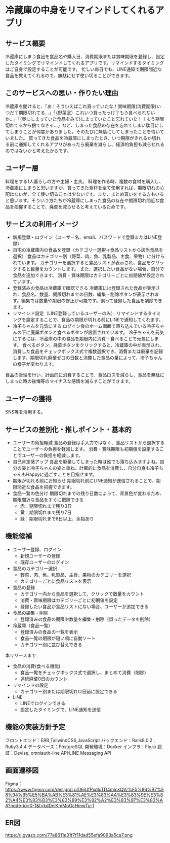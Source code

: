 # 冷蔵庫の中身をリマインドしてくれるアプリ

## サービス概要
冷蔵庫にしまう食品を食品名や購入日、消費期限または賞味期限を登録し、設定したタイミングでリマインドしてくれるアプリです。リマインドするタイミングはご自身で設定することが可能です。
忙しい毎日でも、LINE通知で期限間近な食品を教えてくれるので、無駄にせず使い切ることができます。


## このサービスへの思い・作りたい理由
冷蔵庫を開けると、「あ！そういえばこれ買っていたな！賞味期限(消費期限)いつだ？期限切れてる...」「（野菜室）これいつ買ったっけ？もう食べられないか...」「(奥にしまっていた食品をみて)しまっていたこと忘れていた！！もう期限切れてるから捨てなきゃ...」など、しまった食品の存在を忘れてしまい駄目にしてしまうことが何度かありました。そのたびに無駄にしてしまったことを悔いていました。
買ってきた食品を冷蔵庫にしまったとき、いつ期限がきれるか切れる前に通知してくれるアプリがあったら廃棄を減らし、経済的負担も減らせれるのではないかと考えたからです。

## ユーザー層
料理をする1人暮らしの方や主婦・主夫。
料理を作る時、複数の食材を購入し、冷蔵庫にしまうと思いますが、買ってきた食材を全て使用すれば、期限切れの心配はないが、全て使い切ることは少ないです。また、まとめ買いをする方もいると思います。そういう方たちが冷蔵庫にしまった食品の存在や期限切れ間近な食品を把握することで、廃棄を減らせると考えているためです。

## サービスの利用イメージ
- 新規登録・ログイン（ユーザー名、email、パスワードで登録またはLINE登録）
- 自宅の冷蔵庫内の食品を登録（カテゴリー選択→食品リストから該当食品を選択）
食品はカテゴリー別（野菜、肉、魚、乳製品、主食、果物）に分けられています。
カテゴリーを選択すると食品リストが表示され、食品をクリックすると数量をカウントします。
また、選択したい食品がない場合、自分で食品を追加できます。
消費・賞味期限はカテゴリーごとに初期値が設定されています。
- 登録済みの食品は冷蔵庫で確認できる
冷蔵庫には登録された食品が表示され、食品名、数量、期限切れまでの日数、編集・削除ボタンが表示されます。編集では数量や期限の修正が可能です。誤って登録した食品を削除できます。
- リマインド設定（LINE登録しているユーザーのみ）
リマインドするタイミングを設定することで、食品の期限が切れる前にLINEで通知してくれます。
- 冷子ちゃんを元気にする
ログイン後のホーム画面で落ち込んでいる冷子ちゃんの下に廃棄ボタンと食べるボタンが設置されています。
冷子ちゃんを元気にするには、冷蔵庫の中の食品を期限内に消費・食べることで元気にします。
食べるボタン、廃棄ボタンをクリックすると、冷蔵庫の中が表示され、消費した食品をチェックボックス式で複数選択でき、消費または廃棄を記録します。期限切れ廃棄ゼロの日数と消費した食品の量によって、冷子ちゃんの様子が変わります。

食品の管理を行い、計画的に消費することで、食品ロスを減らし、食品を無駄にしまった時の後悔等のマイナスな感情を減らすことができます。

## ユーザーの獲得
SNS等を活用する。

## サービスの差別化・推しポイント・基本的
- ユーザーの負担軽減
食品の登録は手入力ではなく、食品リストから選択することでユーザーの負担を軽減します。
消費・賞味期限も初期値を設定することでユーザーの負担を軽減します。
- 自己肯定感アップ
食品を廃棄してしまった時は誰でも落ち込みますよね。自分の姿と冷子ちゃんの姿と重ね、計画的に食品を消費し、自分自身も冷子ちゃんもHappyに過ごすことを目指せます。
- 期限が切れる前にお知らせ
期限切れ前にLINE通知が送信されることで、期限間近な食品を把握できます。
- 食品一覧の色分け
期限切れまでの残り日数によって、背景色が変わるため、期限間近な食品をすぐに把握できる
  - 赤：期限切れまで残り3日
  - 黄：期限切れまで残り7日
  - 緑：期限切れまで8日以上、余裕あり

## 機能候補
- ユーザー登録、ログイン
  - 新規ユーザーの登録
  - 既存ユーザーのログイン
- 食品のカテゴリー選択
  - 野菜、肉、魚、乳製品、主食、果物のカテゴリーを選択
  - カテゴリーごとに食品リストを表示
- 食品の登録
  - カテゴリー内から食品を選択して、クリックで数量をカウント
  - 消費・賞味期限はカテゴリーごとに初期値を設定
  - 登録したい食品が食品リストにない場合、ユーザーが追加できる
- 食品の編集・削除
  - 登録済みの食品の期限や数量を編集・削除（誤ったデータを削除）
- 冷蔵庫（食品一覧）
  - 登録済みの食品の一覧を表示
  - 食品一覧の期限が短い順に自動ソート
  - カテゴリー別に並び替えできる

本リリースまで
- 食品の消費(食べる機能)
  - 食品一覧をチェックボックス式で選択し、まとめて消費（削除）
  - 連続廃棄0日のカウント
- リマインドの設定
  - カテゴリー別または期限切れ○日前に設定できる
- LINE
  - LINEでログインできる 
  - 設定したタイミングで、LINE通知を送信

## 機能の実装方針予定
フロントエンド：ERB,TailwindCSS,JavaScript
バックエンド：Rails8.0.2 , Ruby3.4.4
データベース：PostgreSQL
開発環境：Docker
インフラ：Fly.io
認証：Devise, omniauth-line
API:LINE Messaging API

## 画面遷移図
Figma：https://www.figma.com/design/LulO6jUfPxdloTD4mlokQV/%E5%86%B7%E8%94%B5%E5%BA%AB%E3%81%AE%E3%83%AA%E3%83%9E%E3%82%A4%E3%83%B3%E3%83%89%E3%82%A2%E3%83%97%E3%83%AA?node-id=0-1&t=kdDnlKmMoGcHmwTu-1

## ER図
https://i.gyazo.com/77a8611e31f7f11dad55efa9093a5ca7.png